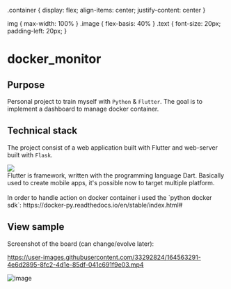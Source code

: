 .container {
  display: flex;
  align-items: center;
  justify-content: center
}

img {
  max-width: 100%
}
.image {
  flex-basis: 40%
}
.text {
  font-size: 20px;
  padding-left: 20px;
}

# docker_monitor

## Purpose
Personal project to train myself with `Python` & `Flutter`.
The goal is to implement a dashboard to manage docker container.

## Technical stack
The project consist of a web application built with Flutter and web-server built with `Flask`.

<div class="container">
  <div class="image">
    <img src="https://user-images.githubusercontent.com/33292824/209481807-5d99a426-6617-4f2a-a13a-f5dcecf0981f.png">
  </div>
  <div class="text">
    Flutter is framework, written with the programming language Dart. Basically used to create mobile apps, it's possible now to target multiple platform.
  </div>
</div>

<br/>
In order to handle action on docker container i used the `python docker sdk`: https://docker-py.readthedocs.io/en/stable/index.html# <br/>

## View sample
Screenshot of the board (can change/evolve later):


https://user-images.githubusercontent.com/33292824/164563291-4e6d2895-8fc2-4d1e-85df-041c691f9e03.mp4


![image](https://user-images.githubusercontent.com/33292824/181935982-8df27423-7cc3-4cec-8de6-7cf2f8e0bb51.png)
